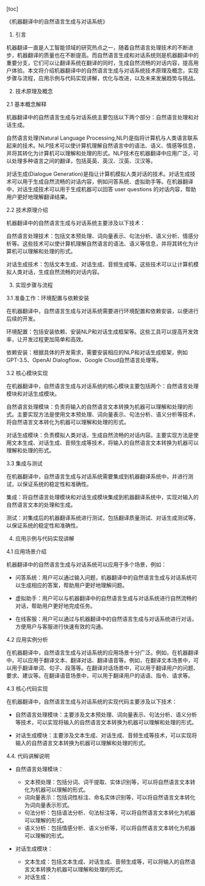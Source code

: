 
[toc]                    
                
                
《机器翻译中的自然语言生成与对话系统》

1. 引言

机器翻译一直是人工智能领域的研究热点之一，随着自然语言处理技术的不断进步，机器翻译的质量也在不断提高。而自然语言生成和对话系统则是机器翻译中的重要分支，它们可以让翻译系统在翻译的同时，生成自然流畅的对话内容，提高用户体验。本文将介绍机器翻译中的自然语言生成与对话系统技术原理及概念，实现步骤与流程，应用示例与代码实现讲解，优化与改进，以及未来发展趋势与挑战。

2. 技术原理及概念

2.1 基本概念解释

机器翻译中的自然语言生成与对话系统主要包括以下两个部分：自然语言处理和对话生成。

自然语言处理(Natural Language Processing,NLP)是指将计算机与人类语言联系起来的技术。NLP技术可以使计算机理解自然语言中的语法、语义、情感等信息，并将其转化为计算机可以理解和处理的形式。NLP技术在机器翻译中应用广泛，可以处理多种语言之间的翻译，包括英英、英汉、汉英、汉汉等。

对话生成(Dialogue Generation)是指让计算机模拟人类对话的技术。对话生成技术可以用于生成自然流畅的对话内容，例如问答系统、虚拟助手等。在机器翻译中，对话生成技术可以用于生成机器可以回答 user questions 的对话内容，帮助用户更好地理解翻译结果。

2.2 技术原理介绍

机器翻译中的自然语言生成与对话系统主要涉及以下技术：

自然语言处理技术：包括文本预处理、词向量表示、句法分析、语义分析、情感分析等。这些技术可以使计算机理解自然语言的语法、语义等信息，并将其转化为计算机可以理解和处理的形式。

对话生成技术：包括文本生成、对话生成、音频生成等。这些技术可以让计算机模拟人类对话，生成自然流畅的对话内容。

3. 实现步骤与流程

3.1 准备工作：环境配置与依赖安装

在机器翻译中，自然语言生成与对话系统需要进行环境配置和依赖安装，以便进行后续的开发。

环境配置：包括安装依赖、安装NLP和对话生成框架等。这些工具可以提高开发效率，让开发过程更加简单和高效。

依赖安装：根据具体的开发需求，需要安装相应的NLP和对话生成框架，例如GPT-3.5、OpenAI Dialogflow、Google Cloud自然语言处理等。

3.2 核心模块实现

在机器翻译中，自然语言生成与对话系统的核心模块主要包括两个：自然语言处理模块和对话生成模块。

自然语言处理模块：负责将输入的自然语言文本转换为机器可以理解和处理的形式。主要实现方法是使用文本预处理、词向量表示、句法分析、语义分析等技术，将自然语言文本转化为机器可以理解和处理的形式。

对话生成模块：负责模拟人类对话，生成自然流畅的对话内容。主要实现方法是使用文本生成、对话生成、音频生成等技术，将输入的自然语言文本转换为机器可以理解和处理的形式。

3.3 集成与测试

在机器翻译中，自然语言生成与对话系统需要集成到机器翻译系统中，并进行测试，以保证系统的稳定性和准确性。

集成：将自然语言处理模块和对话生成模块集成到机器翻译系统中，实现对输入的自然语言文本的处理和生成。

测试：对集成后的机器翻译系统进行测试，包括翻译质量测试、对话生成测试等，以保证系统的稳定性和准确性。

4. 应用示例与代码实现讲解

4.1 应用场景介绍

机器翻译中的自然语言生成与对话系统可以应用于多个场景，例如：

- 问答系统：用户可以通过输入问题，机器翻译中的自然语言生成与对话系统可以生成相应的答案，帮助用户更好地理解问题。

- 虚拟助手：用户可以与机器翻译中的自然语言生成与对话系统进行自然流畅的对话，帮助用户更好地完成任务。

- 在线客服：用户可以通过与机器翻译中的自然语言生成与对话系统进行对话，方便用户与客服进行快速有效的沟通。

4.2 应用实例分析

在机器翻译中，自然语言生成与对话系统的应用场景十分广泛。例如，在机器翻译中，可以应用于翻译文本、翻译对话、翻译语音等。例如，在翻译文本场景中，可以用于翻译单词、句子、段落等。在翻译对话场景中，可以用于翻译用户的问题、要求、建议等。在翻译语音场景中，可以用于翻译用户的话语、指令、请求等。

4.3 核心代码实现

在机器翻译中，自然语言生成与对话系统的实现代码主要涉及以下技术：

- 自然语言处理模块：主要涉及文本预处理、词向量表示、句法分析、语义分析等技术，可以实现将输入的自然语言文本转换为机器可以理解和处理的形式。

- 对话生成模块：主要涉及文本生成、对话生成、音频生成等技术，可以实现将输入的自然语言文本转换为机器可以理解和处理的形式。

4.4. 代码讲解说明

- 自然语言处理模块：

   - 文本预处理：包括分词、词干提取、实体识别等，可以将自然语言文本转化为机器可以理解的形式。
   - 词向量表示：包括词性标注、命名实体识别等，可以将自然语言文本转化为词向量表示形式。
   - 句法分析：包括语法分析、句法标注等，可以将自然语言文本转化为机器可以理解的形式。
   - 语义分析：包括情感分析、语义分析等，可以将自然语言文本转化为机器可以理解的形式。

- 对话生成模块：

   - 文本生成：包括文本生成、对话生成、音频生成等，可以将输入的自然语言文本转换为机器可以理解和处理的形式。
   - 对话生成：

